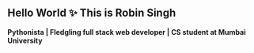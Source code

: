 ## Hello World ✨ This is Robin Singh
**Pythonista | Fledgling full stack web developer |  CS student at Mumbai University**
